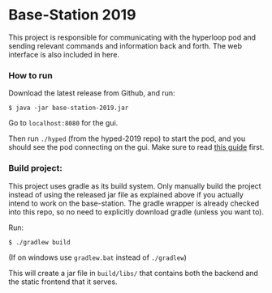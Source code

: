 # Base-Station 2019

This project is responsible for communicating with the hyperloop pod and sending relevant commands and information back and forth. The web interface is also included in here.

### How to run
Download the latest release from Github, and run:
```
$ java -jar base-station-2019.jar
```

Go to `localhost:8080` for the gui.

Then run `./hyped` (from the hyped-2019 repo) to start the pod, and you should see the pod connecting on the gui. Make sure to read [this guide](https://github.com/Hyp-ed/hyped-2019/blob/develop/docs/guides/telemetry_guides.md) first.

### Build project:
This project uses gradle as its build system. Only manually build the project instead of using the released jar file as explained above if you actually intend to work on the base-station. The gradle wrapper is already checked into this repo, so no need to explicitly download gradle (unless you want to).

Run:
```
$ ./gradlew build
```

(If on windows use `gradlew.bat` instead of `./gradlew`)

This will create a jar file in `build/libs/` that contains both the backend and the static frontend that it serves.
